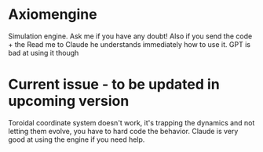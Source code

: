 # Axiomengine
Simulation engine. Ask me if you have any doubt! Also if you send the code + the Read me to Claude he understands immediately how to use it. GPT is bad at using it though

# Current issue - to be updated in upcoming version
Toroidal coordinate system doesn't work, it's trapping the dynamics and not letting them evolve, you have to hard code the behavior. Claude is very good at using the engine if you need help.
